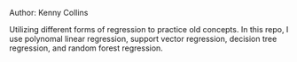 Author: Kenny Collins

Utilizing different forms of regression to practice old concepts.
In this repo, I use polynomal linear regression, support vector regression, decision tree regression, and random forest regression.
